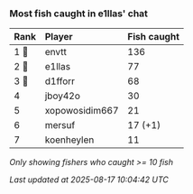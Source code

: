 ### Most fish caught in e1llas' chat

| Rank  | Player         | Fish caught |
|:------|:---------------|:------------|
| 1 🥇  | envtt          | 136         |
| 2 🥈  | e1llas         | 77          |
| 3 🥉  | d1fforr        | 68          |
| 4     | jboy42o        | 30          |
| 5     | xopowosidim667 | 21          |
| 6     | mersuf         | 17 (+1)     |
| 7     | koenheylen     | 11          |

_Only showing fishers who caught >= 10 fish_

_Last updated at 2025-08-17 10:04:42 UTC_